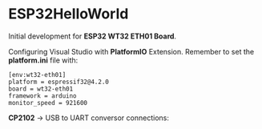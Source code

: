 # ESP32HelloWorld
Initial development for **ESP32 WT32 ETH01 Board**. 

Configuring Visual Studio with **PlatformIO** Extension. Remember to set the **platform.ini** file with:
```
[env:wt32-eth01]
platform = espressif32@4.2.0
board = wt32-eth01
framework = arduino
monitor_speed = 921600 
```

**CP2102** &rarr; USB to UART conversor connections:

